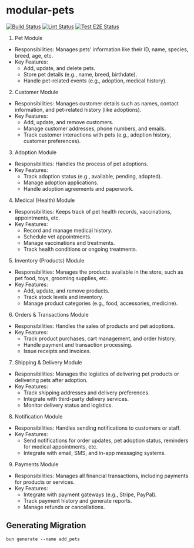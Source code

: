 # modular-pets

[![Build Status](https://github.com/ViniciusCestarii/modular-pets/actions/workflows/build-check.yml/badge.svg)](https://github.com/ViniciusCestarii/modular-pets/actions/workflows/build-check.yml)
[![Lint Status](https://github.com/ViniciusCestarii/modular-pets/actions/workflows/lint-check.yml/badge.svg)](https://github.com/ViniciusCestarii/modular-pets/actions/workflows/lint-check.yml)
[![Test E2E Status](https://github.com/ViniciusCestarii/modular-pets/actions/workflows/test-e2e.yml/badge.svg)](https://github.com/ViniciusCestarii/modular-pets/actions/workflows/test-e2e.yml)


1. Pet Module

- Responsibilities: Manages pets' information like their ID, name, species, breed, age, etc.
- Key Features:
  - Add, update, and delete pets.
  - Store pet details (e.g., name, breed, birthdate).
  - Handle pet-related events (e.g., adoption, medical history).

2. Customer Module

- Responsibilities: Manages customer details such as names, contact information, and pet-related history (like adoptions).
- Key Features:
  - Add, update, and remove customers.
  - Manage customer addresses, phone numbers, and emails.
  - Track customer interactions with pets (e.g., adoption history, customer preferences).

3. Adoption Module

- Responsibilities: Handles the process of pet adoptions.
- Key Features:
  - Track adoption status (e.g., available, pending, adopted).
  - Manage adoption applications.
  - Handle adoption agreements and paperwork.

4. Medical (Health) Module

- Responsibilities: Keeps track of pet health records, vaccinations, appointments, etc.
- Key Features:
  - Record and manage medical history.
  - Schedule vet appointments.
  - Manage vaccinations and treatments.
  - Track health conditions or ongoing treatments.

5. Inventory (Products) Module

- Responsibilities: Manages the products available in the store, such as pet food, toys, grooming supplies, etc.
- Key Features:
  - Add, update, and remove products.
  - Track stock levels and inventory.
  - Manage product categories (e.g., food, accessories, medicine).

6. Orders & Transactions Module

- Responsibilities: Handles the sales of products and pet adoptions.
- Key Features:
  - Track product purchases, cart management, and order history.
  - Handle payment and transaction processing.
  - Issue receipts and invoices.

7. Shipping & Delivery Module

- Responsibilities: Manages the logistics of delivering pet products or delivering pets after adoption.
- Key Features:
  - Track shipping addresses and delivery preferences.
  - Integrate with third-party delivery services.
  - Monitor delivery status and logistics.

8. Notification Module

- Responsibilities: Handles sending notifications to customers or staff.
- Key Features:
  - Send notifications for order updates, pet adoption status, reminders for medical appointments, etc.
  - Integrate with email, SMS, and in-app messaging systems.

9. Payments Module

- Responsibilities: Manages all financial transactions, including payments for products or services.
- Key Features:
  - Integrate with payment gateways (e.g., Stripe, PayPal).
  - Track payment history and generate reports.
  - Manage refunds or cancellations.

## Generating Migration

```
bun generate --name add_pets
```
